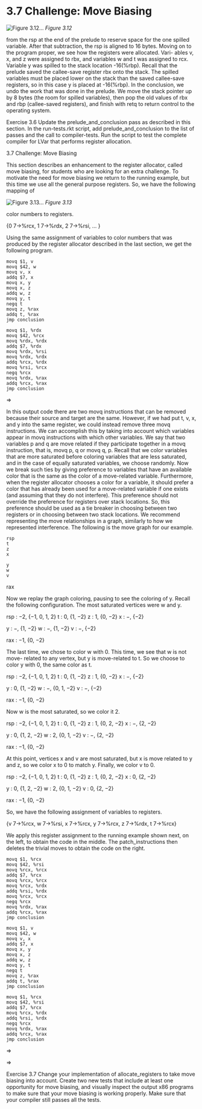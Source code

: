 # 3.7 Challenge: Move Biasing

![Figure 3.12...](images/page_65_vector_cluster_299.png)
*Figure 3.12*

from the rsp at the end of the prelude to reserve space for the one spilled variable. After that subtraction, the rsp is aligned to 16 bytes. Moving on to the program proper, we see how the registers were allocated. Vari- ables v, x, and z were assigned to rbx, and variables w and t was assigned to rcx. Variable y was spilled to the stack location -16(%rbp). Recall that the prelude saved the callee-save register rbx onto the stack. The spilled variables must be placed lower on the stack than the saved callee-save registers, so in this case y is placed at -16(%rbp). In the conclusion, we undo the work that was done in the prelude. We move the stack pointer up by 8 bytes (the room for spilled variables), then pop the old values of rbx and rbp (callee-saved registers), and finish with retq to return control to the operating system.

Exercise 3.6 Update the prelude_and_conclusion pass as described in this section. In the run-tests.rkt script, add prelude_and_conclusion to the list of passes and the call to compiler-tests. Run the script to test the complete compiler for LVar that performs register allocation.

3.7 Challenge: Move Biasing

This section describes an enhancement to the register allocator, called move biasing, for students who are looking for an extra challenge. To motivate the need for move biasing we return to the running example, but this time we use all the general purpose registers. So, we have the following mapping of

![Figure 3.13...](images/page_66_vector_cluster_384.png)
*Figure 3.13*

color numbers to registers.

{0 7→%rcx, 1 7→%rdx, 2 7→%rsi, … }

Using the same assignment of variables to color numbers that was produced by the register allocator described in the last section, we get the following program.

```
movq $1, v
movq $42, w
movq v, x
addq $7, x
movq x, y
movq x, z
addq w, z
movq y, t
negq t
movq z, %rax
addq t, %rax
jmp conclusion
```

```
movq $1, %rdx
movq $42, %rcx
movq %rdx, %rdx
addq $7, %rdx
movq %rdx, %rsi
movq %rdx, %rdx
addq %rcx, %rdx
movq %rsi, %rcx
negq %rcx
movq %rdx, %rax
addq %rcx, %rax
jmp conclusion
```

⇒

In this output code there are two movq instructions that can be removed because their source and target are the same. However, if we had put t, v, x, and y into the same register, we could instead remove three movq instructions. We can accomplish this by taking into account which variables appear in movq instructions with which other variables. We say that two variables p and q are move related if they participate together in a movq instruction, that is, movq p, q or movq q, p. Recall that we color variables that are more saturated before coloring variables that are less saturated, and in the case of equally saturated variables, we choose randomly. Now we break such ties by giving preference to variables that have an available color that is the same as the color of a move-related variable. Furthermore, when the register allocator chooses a color for a variable, it should prefer a color that has already been used for a move-related variable if one exists (and assuming that they do not interfere). This preference should not override the preference for registers over stack locations. So, this preference should be used as a tie breaker in choosing between two registers or in choosing between two stack locations. We recommend representing the move relationships in a graph, similarly to how we represented interference. The following is the move graph for our example.

```
rsp
t
z
x
```

```
y
w
v
```

rax

Now we replay the graph coloring, pausing to see the coloring of y. Recall the following configuration. The most saturated vertices were w and y.

rsp : −2, {−1, 0, 1, 2} t : 0, {1, −2} z : 1, {0, −2} x : −, {−2}

y : −, {1, −2} w : −, {1, −2} v : −, {−2}

rax : −1, {0, −2}

The last time, we chose to color w with 0. This time, we see that w is not move- related to any vertex, but y is move-related to t. So we choose to color y with 0, the same color as t.

rsp : −2, {−1, 0, 1, 2} t : 0, {1, −2} z : 1, {0, −2} x : −, {−2}

y : 0, {1, −2} w : −, {0, 1, −2} v : −, {−2}

rax : −1, {0, −2}

Now w is the most saturated, so we color it 2.

rsp : −2, {−1, 0, 1, 2} t : 0, {1, −2} z : 1, {0, 2, −2} x : −, {2, −2}

y : 0, {1, 2, −2} w : 2, {0, 1, −2} v : −, {2, −2}

rax : −1, {0, −2}

At this point, vertices x and v are most saturated, but x is move related to y and z, so we color x to 0 to match y. Finally, we color v to 0.

rsp : −2, {−1, 0, 1, 2} t : 0, {1, −2} z : 1, {0, 2, −2} x : 0, {2, −2}

y : 0, {1, 2, −2} w : 2, {0, 1, −2} v : 0, {2, −2}

rax : −1, {0, −2}

So, we have the following assignment of variables to registers.

{v 7→%rcx, w 7→%rsi, x 7→%rcx, y 7→%rcx, z 7→%rdx, t 7→%rcx}

We apply this register assignment to the running example shown next, on the left, to obtain the code in the middle. The patch_instructions then deletes the trivial moves to obtain the code on the right.

```
movq $1, %rcx
movq $42, %rsi
movq %rcx, %rcx
addq $7, %rcx
movq %rcx, %rcx
movq %rcx, %rdx
addq %rsi, %rdx
movq %rcx, %rcx
negq %rcx
movq %rdx, %rax
addq %rcx, %rax
jmp conclusion
```

```
movq $1, v
movq $42, w
movq v, x
addq $7, x
movq x, y
movq x, z
addq w, z
movq y, t
negq t
movq z, %rax
addq t, %rax
jmp conclusion
```

```
movq $1, %rcx
movq $42, %rsi
addq $7, %rcx
movq %rcx, %rdx
addq %rsi, %rdx
negq %rcx
movq %rdx, %rax
addq %rcx, %rax
jmp conclusion
```

⇒

⇒

Exercise 3.7 Change your implementation of allocate_registers to take move biasing into account. Create two new tests that include at least one opportunity for move biasing, and visually inspect the output x86 programs to make sure that your move biasing is working properly. Make sure that your compiler still passes all the tests.

